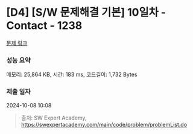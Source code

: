 # [D4] [S/W 문제해결 기본] 10일차 - Contact - 1238 

[문제 링크](https://swexpertacademy.com/main/code/problem/problemDetail.do?contestProbId=AV15B1cKAKwCFAYD) 

### 성능 요약

메모리: 25,864 KB, 시간: 183 ms, 코드길이: 1,732 Bytes

### 제출 일자

2024-10-08 10:08



> 출처: SW Expert Academy, https://swexpertacademy.com/main/code/problem/problemList.do